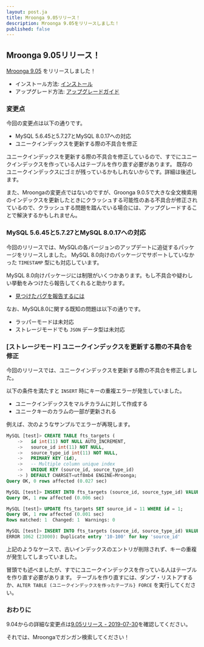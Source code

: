 ```yaml
---
layout: post.ja
title: Mroonga 9.05リリース！
description: Mroonga 9.05をリリースしました！
published: false
---
```


## Mroonga 9.05リリース！

[Mroonga 9.05](/ja/docs/news.html#release-9-05) をリリースしました！

* インストール方法: [インストール](/ja/docs/install.html)
* アップグレード方法: [アップグレードガイド](/ja/docs/upgrade.html)

### 変更点

今回の変更点は以下の通りです。

  * MySQL 5.6.45と5.7.27とMySQL 8.0.17への対応
  * ユニークインデックスを更新する際の不具合を修正

ユニークインデックスを更新する際の不具合を修正しているので、すでにユニークインデックスを作っている人はテーブルを作り直す必要があります。
既存のユニークインデックスにゴミが残っているかもしれないからです。詳細は後述します。

また、Mroongaの変更点ではないのですが、Groonga 9.0.5で大きな全文検索用のインデックスを更新したときにクラッシュする可能性のある不具合が修正されているので、クラッシュする問題を踏んでいる場合には、アップグレードすることで解決するかもしれません。

### MySQL 5.6.45と5.7.27とMySQL 8.0.17への対応

今回のリリースでは、MySQLの各バージョンのアップデートに追従するパッケージをリリースしました。
MySQL 8.0向けのパッケージでサポートしていなかった `TIMESTAMP` 型にも対応しています。

MySQL 8.0向けパッケージには制限がいくつかあります。もし不具合や疑わしい挙動をみつけたら報告してくれると助かります。

* [見つけたバグを報告するには](/ja/docs/contribution/report.html)

なお、MySQL8.0に関する既知の問題は以下の通りです。

* ラッパーモードは未対応
* ストレージモードでも `JSON` データ型は未対応

### [ストレージモード] ユニークインデックスを更新する際の不具合を修正

今回のリリースでは、ユニークインデックスを更新する際の不具合を修正しました。

以下の条件を満たすと `INSERT` 時にキーの重複エラーが発生していました。

* ユニークインデックスをマルチカラムに対して作成する
* ユニークキーのカラムの一部が更新される

例えば、次のようなサンプルでエラーが再現します。

```sql
MySQL [test]> CREATE TABLE fts_targets (
    ->   id int(11) NOT NULL AUTO_INCREMENT,
    ->   source_id int(11) NOT NULL,
    ->   source_type_id int(11) NOT NULL,
    ->   PRIMARY KEY (id),
    ->   -- Multiple column unique index
    ->   UNIQUE KEY (source_id, source_type_id)
    -> ) DEFAULT CHARSET=utf8mb4 ENGINE=Mroonga;
Query OK, 0 rows affected (0.027 sec)

MySQL [test]> INSERT INTO fts_targets (source_id, source_type_id) VALUES (10, 100);
Query OK, 1 row affected (0.006 sec)

MySQL [test]> UPDATE fts_targets SET source_id = 11 WHERE id = 1;
Query OK, 1 row affected (0.001 sec)
Rows matched: 1  Changed: 1  Warnings: 0

MySQL [test]> INSERT INTO fts_targets (source_id, source_type_id) VALUES (10, 100);
ERROR 1062 (23000): Duplicate entry '10-100' for key 'source_id'
```

上記のようなケースで、古いインデックスのエントリが削除されず、キーの重複が発生してしまっていました。

冒頭でも述べましたが、すでにユニークインデックスを作っている人はテーブルを作り直す必要があります。
テーブルを作り直すには、ダンプ・リストアするか、`ALTER TABLE (ユニークインデックスを作ったテーブル} FORCE` を実行してください。

### おわりに

9.04からの詳細な変更点は[9.05リリース - 2019-07-30](/ja/docs/news.html#release-9-05)を確認してください。

それでは、Mroongaでガンガン検索してください！
